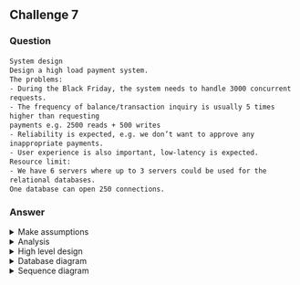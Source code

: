 
## Challenge 7
### Question
```
System design
Design a high load payment system.
The problems:
- During the Black Friday, the system needs to handle 3000 concurrent requests.
- The frequency of balance/transaction inquiry is usually 5 times higher than requesting
payments e.g. 2500 reads + 500 writes
- Reliability is expected, e.g. we don’t want to approve any inappropriate payments.
- User experience is also important, low-latency is expected.
Resource limit:
- We have 6 servers where up to 3 servers could be used for the relational databases.
One database can open 250 connections.

```
### Answer

<details>

<summary>Make assumptions</summary>

In this analysis, I will outline functional and non-functional requirements for a website designed to facilitate user orders and payments during Black Friday. 
The system must handle 3,000 requests per second, with 2,500 of these being read requests and the remainder being write requests.

- Functional requirement
    - Customer can login, logout.
    - Customer can search for items.
    - Customer can put some item in order cart.
    - Customer can make order with item in order cart.
    - Customer can make the payment for their orders.
    - The system must verify item availability against the inventory.
    - Admins can add new items and update item information.
    - Customers can view their orders.
- Non-functional requirement
    - The system must handle 3,000 concurrent requests, including 500 write requests.
    - Item contention must remain below the overall concurrent write request limit, estimated at 50 requests per second.
    - The server must support horizontal scaling for read requests.
    - There must be mechanisms between multiple servers to keep the system state consistent, particularly regarding financial transactions, with no margin for error.

</details>

<details>
<summary>Analysis</summary>
The system consists of two main components: the customer interface and the admin interface, 
with customer traffic expected to be significantly higher. 
Users will primarily engage in searching for and ordering items, generating substantial backend requests.

`Handling Read Requests`: Read requests can be efficiently managed by replicating data from a SQL database to a search engine like AWS OpenSearch, 
which supports horizontal scaling. This approach will improve response times and user experience. Another way is implement some sort of cache strategy to improve the performance, because it is data of items, a bit slowly is not a problem. 
By offloading part of the workload to a cloud service, we can keep sensitive data on our six servers, with three dedicated to the database, while replicating non-sensitive metadata.
This scalability is advantageous as user traffic may initially be low and can be adjusted dynamically as demand increases.

`Handling Write Requests`: Managing write requests presents more challenges, particularly in maintaining data consistency and ensuring rapid response times. The steps involved when a customer places an order are as follows:
- `Create Order`: The system creates an order and holds a specified number of items, implementing a timeout for the hold action.
- `Make Payment`: The user submits payment for the order.
- `Place Order`: The system verifies that payment was successful and that the hold record is still valid.

In the create order and place order steps, we can use the `SELECT FOR UPDATE` mechanism in the database to keep data consistent. For example, when we hold the number of items in the inventory, we need to lock this record in the database.

This step will impact the performance of the database. In my assumptions, I estimated that there are 50 requests per second for each item, totaling 500 requests per second across all items. Each server can handle 250 requests per second, and with three servers in a master-slave configuration, we still have 250 requests per second for write requests but can increase the number of read requests we can handle. The number of read requests does not make sense here because we have Elasticsearch to handle most of the customer read requests. The important point here is that we need to improve the number of write requests we can handle.

Sharding is the best match for this use case. The challenge here is determining the sharding key because transactions across shards can negatively impact performance. This means that if we choose the sharding key as the item ID, it will significantly downgrade performance. If we choose the sharding key as the category ID of the item, the sharding will be more effective. There is a higher chance that customers will place multiple items in the same category.

With this approach, the order will be placed in one shard. If not, we need to split the order into two separate orders, each with the same category ID, and we will process payments for each individual order. Since the requirements have no constraints regarding coupons, this will not affect the customer experience. With sharding, if we increase the number of servers, the number of requests that can be supported increases linearly. With three servers, we can handle 750 requests per second, which meets the requirements.

In the next step, the customer will make the payment for the order. When the customer sends the request, we will send the QR code to the customer. The customer will then send the payment to that QR code. Our service will regularly check the amount in the virtual account (associated with the QR code) to confirm if the payment was successful. We need to check the payment for a limited time, for example, checking every five seconds for two minutes to ensure the order succeeded.

Regarding the investigation of customer behavior, we can send audit logs from our services to third-party tools like Loki or Mixpanel for analysis. We can send this data over Kafka for reliability.

</details>
<details>
<summary>High level design</summary>

#### Endpoinnt design
| API             | Method | Endpoint                     | Description                                                    | Request Body                                                                                                                                                       |
|-----------------|--------|------------------------------|----------------------------------------------------------------|--------------------------------------------------------------------------------------------------------------------------------------------------------------------|
| **api-auth**    | POST   | `/user`                      | Create new user                                                | ```json { "username": "johndoe", "password": "password123", "email": "johndoe@example.com", "phone": "+1234567890" } ```                                           |
| **api-auth**    | POST   | `/user/login`                | User Login                                                     | ```json { "username": "johndoe", "password": "password123" } ```                                                                                                   |
| **api-auth**    | POST   | `/user/logout`               | User Logout                                                    | ```json { "token": "eyJhbGciOiJIUzI1NiIsInR5cCI6IkpXVCJ9..." } ```                                                                                                 |
| **api-orders**  | POST   | `/order/`                    | Customer create order                                          | ```json { "customerId": "12345", "items": [ { "itemId": "56789", "quantity": 2 }, { "itemId": "67890", "quantity": 1 } ] } ```                                    |
| **api-orders**  | GET    | `/customer/orders/index/`    | Get all orders for a specific customer (customer ID in header) | -                                                                                                                                                                  |
| **api-orders**  | GET    | `/admin/orders/index/`       | Admin get all orders                                           | -                                                                                                                                                                  |
| **api-orders**  | GET    | `/order/:id/`                | Get specific order by ID (customer or admin)                   | -                                                                                                                                                                  |
| **api-orders**  | POST   | `/order/place`               | Customer place an order                                        | ```json { "orderId": "98765" } ```                                                                                                                                 |
| **api-orders**  | PUT    | `/order/cancel`              | Cancel a order and refund payment                              | ```json { "orderId": "98765" } ```                                                                                                                                 |
| **api-payment** | POST   | `/payment/`                  | Create a payment for an order                                  | ```json { "orderId": "98765", "paymentMethod": "credit_card", "amount": 109.97, "currency": "USD" } ```                                                           |
| **api-payment** | GET    | `/payment/by-order/:orderId` | Get payment by order ID                                        | -                                                                                                                                                                  |
| **api-items**   | POST   | `/item/`                     | Admin create an item                                           | ```json { "name": "Wireless Mouse", "description": "Ergonomic wireless mouse with USB connectivity", "category": "Electronics", "price": 29.99, "currency": "USD", "stockQuantity": 100, "location": "Warehouse A" } ``` |
| **api-items**   | DELETE | `/item/:id`                  | Admin delete an item                                           | -                                                                                                                                                                  |
| **api-items**   | PUT    | `/item/:id`                  | Admin update item information                                  | ```json { "name": "Wireless Mouse Pro", "price": 34.99, "currency": "USD" } ```                                                                                   |
| **api-items**   | PUT    | `/item/quantity`             | Admin update item quantity                                     | ```json { "itemId": "56789", "newQuantity": 150 } ```                                                                                                              |
| **api-items**   | GET    | `/items/search`              | Customer/Admin search for items                                | ```json { "query": "wireless", "category": "Electronics" } ```                                                                                                     |
| **api-items**   | PUT    | `/item/hold/check-release`   | Check and release hold record if order is not placed           | ```json { "orderId": "98765", "expiryTime": "2024-10-07T13:05:00Z" } ```                                                                        |
#### Architecture diagram

![Architecure diagram](img/architecture.png)

[Link to draw](https://excalidraw.com/#json=GgRb7gR8WD018BTY_C8cj,jzEre_oUIJGm_6OpOniYdA)

</details>

<details>
<summary>Database diagram</summary>

```mermaid
erDiagram
    USERS {
        int userId PK
        string username
        string password
        string email
        string phone
        timestamp createdAt
    }

    ORDERS {
        int orderId PK
        int customerId FK
        string status
        decimal totalAmount
        timestamp createdAt
        string placedAt
    }

    ORDERITEMS {
        int orderItemId PK
        int orderId FK
        int itemId FK
        int quantity
        decimal price
    }

    PAYMENTS {
        int paymentId PK
        int orderId FK
        string paymentMethod
        decimal amount
        string currency
        string status
        timestamp createdAt
        string completedAt
    }

    ITEMS {
        int itemId PK
        int categoryId FK
        string name
        string description
        decimal price
        string currency
        int stockQuantity
        string location
        timestamp createdAt
    }

    CATEGORIES {
        int categoryId PK
        string categoryName
    }

    HOLD_RECORDS {
        int holdId PK
        int itemId FK
        int orderId FK
        int quantity
        timestamp createdAt
        timestamp expiresAt
    }

    USERS ||--o{ ORDERS : places
    ORDERS ||--o{ ORDERITEMS : contains
    ORDERS ||--o| PAYMENTS : has
    ITEMS ||--o{ ORDERITEMS : includes
    CATEGORIES ||--o{ ITEMS : categorizes
    ITEMS ||--o{ HOLD_RECORDS : holds
    ORDERS ||--o{ HOLD_RECORDS : creates
```

| Enum Type       | Field             | Possible Values                                    |
|-----------------|-------------------|----------------------------------------------------|
| **OrderStatus** | `ORDERS.status`   | `"Pending"`, `"Placed"`, `"Canceled"`, `"Failed"`  |
| **PaymentStatus** | `PAYMENTS.status` | `"Pending"`, `"Completed"`, `"Refunded"`, `"Failed"` |
| **HoldStatus**  | `HOLD_RECORDS.status` | `"Active"`, `"Released"`, `"Expired"`               |

</details>


<details>
<summary>Sequence diagram</summary>

- Search items

```mermaid
sequenceDiagram
    actor customer
    customer ->> api-items: Call GET /items/search
    api-items ->> elastic-search: Search criteria
    elastic-search -->> api-items: Items which match with search criteria
    api-items ->> customer: Items list 
```

- View items details
```mermaid
sequenceDiagram
    actor customer
    customer ->> api-items: Call /item/:id
    api-items ->> redis: Check Redis with id
    alt Item exists in Redis
        redis -->> api-items: Return item data
        api-items -->> customer: Return item data
    else Item not in Redis
        redis -->> api-items: Item not found
        api-items ->> db: Query DB for item with id
        db -->> api-items: Return item data
        api-items ->> redis: Update Redis with item data
        api-items -->> customer: Return item data
    end
```
- Create order
```mermaid
sequenceDiagram
    participant Customer
    participant api-orders
    participant api-items
    participant Database

    Customer ->> api-orders: Call POST /order/
    api-orders ->> api-items: Try to Deduct Stock for All Items
    
    alt All Items Available
        rect rgba(173, 216, 230, 0.3)
        Note over Database: Transaction for Stock Deduction and Hold Record Creation
        api-items ->> Database: Begin Transaction
        loop For each item
            Database ->> Database: Deduct Stock for Item
        end
        Database -->> api-items: Stock Deducted Successfully
        loop For each item
            Database ->> Database: Create Hold Record for Item
        end
        api-items ->> Database: Commit Transaction
        end
        api-items -->> api-orders: Items Held Successfully
    else Insufficient Stock for Some Items
        api-items ->> Database: Rollback Transaction
        api-items -->> api-orders: Insufficient Stock Available
    end

    opt Order can proceed
        api-orders ->> Database: Create Order Record
        Database -->> api-orders: Order Record Created
        api-orders ->> Database: Add Items to Order
        Database -->> api-orders: Order Items Added
        api-orders -->> Customer: Order Confirmed
    end

    opt Order creation failed
        api-orders -->> Customer: Insufficient Number of Items
    end


```
- Make payment for order

```mermaid
sequenceDiagram
    participant Customer
    participant api-payment
    participant payment-processor
    participant Database

    Customer ->> api-payment: Call POST /payment/
    api-payment ->> payment-processor: Request QR Code
    payment-processor -->> api-payment: Return QR Code
    api-payment -->> Customer: Display QR Code for Payment

    Customer ->> payment-processor: Scan QR Code and Make Payment

    loop Periodically Check Payment Status
        api-payment ->> payment-processor: Check Payment Status
        alt Payment Successful
            payment-processor -->> api-payment: Payment Confirmed
            api-payment ->> Database: Create Payment Record with Order info
            api-payment -->> Customer: Order Payment Successful
        else Payment Not Yet Completed
            payment-processor -->> api-payment: Payment Pending
        end
    end

    alt Payment Timeout or Failure
        api-payment -->> Customer: Order Payment Failed
    end
```
- Place order

```mermaid
sequenceDiagram
    participant Customer
    participant api-orders
    participant api-payment
    participant api-items
    participant Database

    Customer ->> api-orders: Call POST /order/place
    api-orders ->> api-payment: Confirm Payment Status
    api-payment ->> Database: Verify Payment for Order
    alt Payment Verified
        Database -->> api-payment: Payment Confirmed
        api-payment -->> api-orders: Payment Verified
        api-orders ->> api-items: Check and Release Hold Record
        rect rgba(173, 216, 230, 0.3)
        Note over api-items, Database: Local Transaction within api-items
        api-items ->> Database: Call /item/hold/check-release to check Hold Record Validity and release.
        alt Hold Record Valid
            Database -->> api-items: Hold Record Verified
            api-items ->> Database: Update Hold Record to Released
            Database -->> api-items: Hold Record Released
            api-items -->> api-orders: Hold Record Valid and Released
        else Hold Record Invalid
            Database -->> api-items: Hold Record Invalid
            api-items -->> api-orders: Hold Record Invalid
        end
        end
        alt Hold Record Released
            api-orders ->> Database: Update Order Status to "Placed"
            Database -->> api-orders: Order Status Updated
            api-orders -->> Customer: Order Placed Successfully
        else Hold Record Invalid
            api-orders ->> Database: Update Order Status to "Failed"
            Database -->> api-orders: Order Status Updated
            api-orders -->> Customer: Order Placement Failed (Hold Record Invalid)
        end
    else Payment Not Verified
        api-payment -->> api-orders: Payment Not Confirmed
        api-orders ->> Database: Update Order Status to "Failed"
        Database -->> api-orders: Order Status Updated
        api-orders -->> Customer: Order Placement Failed (Payment Issue)
    end
```

- Order cancellation

```mermaid
sequenceDiagram
    participant Customer
    participant api-orders as api-orders
    participant api-payment as api-payment
    participant Database as Database

    Customer ->> api-orders: PUT /order/cancel (orderId: "98765")
    api-orders ->> Database: Begin Transaction
    api-orders ->> api-payment: GET /payment/by-order/:orderId
    alt Payment Found
        api-payment -->> api-orders: Payment Status (e.g., "Completed", "Pending")
        alt Payment is Completed
            api-orders ->> api-payment: POST /payment/refund (orderId: "98765")
            api-payment -->> api-orders: Refund Processed
            api-orders ->> Database: Update order status to "Canceled"
            Database -->> api-orders: Order Status Updated
            api-orders ->> Database: Commit Transaction
            api-orders -->> Customer: Order Canceled and Payment Refunded
        else Payment is Not Completed
            api-orders ->> Database: Update order status to "Canceled"
            Database -->> api-orders: Order Status Updated
            api-orders ->> Database: Commit Transaction
            api-orders -->> Customer: Order Canceled
        end
    else No Payment Found
        api-orders ->> Database: Update order status to "Canceled"
        Database -->> api-orders: Order Status Updated
        api-orders ->> Database: Commit Transaction
        api-orders -->> Customer: Order Canceled
    end
```


- Cron job to release hold item records for orders that were created but not placed.
```mermaid
sequenceDiagram
    participant ReleaseHoldCron as Release Hold Record Cron Job
    participant Database as Database
 
    ReleaseHoldCron ->> Database: Query expired hold records older than 2 minutes
    alt Expired Holds Found
        loop For each expired hold record
            rect rgba(173, 216, 230, 0.3)
            Note over Database: Transaction for Hold Record Release
            Database ->> Database: Begin Transaction
            Database ->> Database: SELECT FOR UPDATE Hold Record
            Database ->> Database: Recheck Hold Record Status
            alt Hold Record is Still Active
                Database ->> Database: Update item stock to release hold quantity
                Database ->> Database: Update hold record status to "Released"
                Database ->> Database: Commit Transaction
            else Hold Record No Longer Active
                Database ->> Database: Rollback Transaction
            end
            end
        end
        ReleaseHoldCron -->> Database: Finished Releasing Holds
    else No Expired Holds
        ReleaseHoldCron -->> Database: No Holds to Release
    end
```

- Cronjob to release the payment for orders that were created but not placed

```mermaid
sequenceDiagram
    participant ReleasePaymentCron as Release Payment Cron Job
    participant Database as Database
    participant api-orders as api-orders
    participant api-payment as api-payment

    ReleasePaymentCron ->> Database: Query payment records older than 2 minutes with no placed orders
    alt Unclaimed Payments Found
        loop For each unclaimed payment
            rect rgba(173, 216, 230, 0.3)
            Note over Database, api-payment: Transaction for Payment Refund
            Database ->> Database: Begin Transaction
            api-payment ->> api-orders: GET /order/:id to Check Order Status
            alt Order is Unplaced
                Database ->> api-payment: Initiate Refund for Payment
                api-payment -->> ReleasePaymentCron: Payment Refunded
                Database ->> Database: Update payment status to "Refunded"
                Database ->> Database: Commit Transaction
            else Order Status Changed
                Database ->> Database: Rollback Transaction
            end
            end
        end
        ReleasePaymentCron -->> Database: Finished Processing Refunds
    else No Unclaimed Payments
        ReleasePaymentCron -->> Database: No Payments to Release
    end
```

<details>
<summary>Further improvement</summary>
- Use Redis for locking by orderId to prevent concurrency issues during simultaneous update requests.
- Implement batching in cron job steps to reduce I/O time between services and persistent storage.
- Apply circuit breakers for external service calls (e.g., payment gateways) to handle potential slowdowns or failures gracefully, preventing system-wide impacts.
</details>